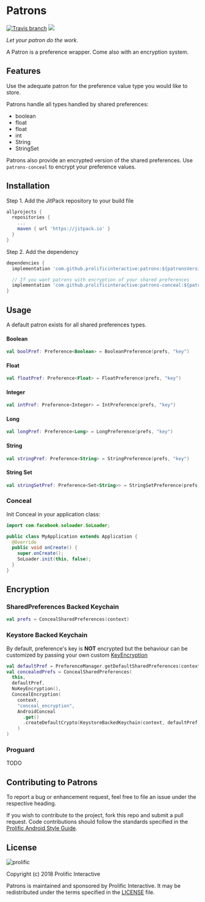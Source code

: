 # Patrons
[![Travis branch](https://img.shields.io/travis/prolificinteractive/patrons/master.svg)](https://travis-ci.org/prolificinteractive/patrons) [![](https://jitpack.io/v/prolificinteractive/patrons.svg)](https://jitpack.io/#prolificinteractive/patrons)



_Let your patron do the work._

A Patron is a preference wrapper. Come also with an encryption system.

## Features

Use the adequate patron for the preference value type you would like to store.

Patrons handle all types handled by shared preferences:
- boolean
- float
- float
- int
- String
- StringSet

Patrons also provide an encrypted version of the shared preferences. Use `patrons-conceal` to encrypt your preference values.

## Installation

Step 1. Add the JitPack repository to your build file

```groovy
allprojects {
  repositories {
    ...
    maven { url 'https://jitpack.io' }
  }
}
```

Step 2. Add the dependency

```groovy
dependencies {
  implementation 'com.github.prolificinteractive:patrons:${patronsVersion}'

  // If you want patrons with encryption of your shared preferences
  implementation 'com.github.prolificinteractive:patrons-conceal:${patronsVersion}'
}
```

## Usage

A default patron exists for all shared preferences types.

#### Boolean
```kotlin
val boolPref: Preference<Boolean> = BooleanPreference(prefs, "key")
```

#### Float
```kotlin
val floatPref: Preference<Float> = FloatPreference(prefs, "key")
```

#### Integer
```kotlin
val intPref: Preference<Integer> = IntPreference(prefs, "key")
```

#### Long
```kotlin
val longPref: Preference<Long> = LongPreference(prefs, "key")
```

#### String
```kotlin
val stringPref: Preference<String> = StringPreference(prefs, "key")
```

#### String Set
```kotlin
val stringSetPref: Preference<Set<String>> = StringSetPreference(prefs, "key")
```

### Conceal

Init Conceal in your application class:

```java
import com.facebook.soloader.SoLoader;

public class MyApplication extends Application {
  @Override
  public void onCreate() {
    super.onCreate();
    SoLoader.init(this, false);
  }
}
```

## Encryption

### SharedPreferences Backed Keychain

```kotlin
val prefs = ConcealSharedPreferences(context)
```

### Keystore Backed Keychain

By default, preference's key is __NOT__ encrypted but the behaviour can be customized by passing your own custom [KeyEncryption](patron-conceal/src/main/java/com/prolificinteractive/patrons/conceal/KeyEncryption.kt)

```kotlin
val defaultPref = PreferenceManager.getDefaultSharedPreferences(context)
val concealedPrefs = ConcealSharedPreferences(
  this,
  defaultPref,
  NoKeyEncryption(),
  ConcealEncryption(
    context,
    "conceal_encryption",
    AndroidConceal
      .get()
      .createDefaultCrypto(KeystoreBackedKeychain(context, defaultPref))
    )
)
```

### Proguard

TODO

## Contributing to Patrons

To report a bug or enhancement request, feel free to file an issue under the respective heading.

If you wish to contribute to the project, fork this repo and submit a pull request. Code contributions should follow the standards specified in the [Prolific Android Style Guide](https://github.com/prolificinteractive/android-code-styles).

## License

![prolific](https://s3.amazonaws.com/prolificsitestaging/logos/Prolific_Logo_Full_Color.png)

Copyright (c) 2018 Prolific Interactive

Patrons is maintained and sponsored by Prolific Interactive. It may be redistributed under the terms specified in the [LICENSE] file.

[LICENSE]: ./LICENSE
